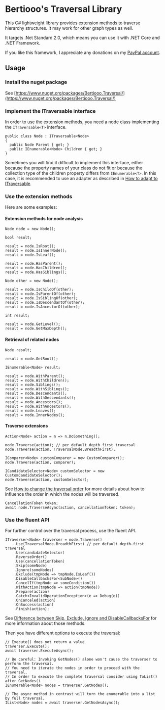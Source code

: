 # Bertiooo's Traversal Library

This C# lightweight library provides extension methods to traverse hierarchy structures. It may work for other graph types as well.

It targets .Net Standard 2.0, which means you can use it with .NET Core and .NET Framework.

If you like this framework, I appreciate any donations on my [PayPal account](https://paypal.me/puigrodr).

## Usage

### Install the nuget package

See [https://www.nuget.org/packages/Bertiooo.Traversal/](https://www.nuget.org/packages/Bertiooo.Traversal/)

### Implement the ITraversable<T> interface

In order to use the extension methods, you need a node class implementing the `ITraversable<T>` interface.
```
public class Node : ITraversable<Node> 
{
  public Node Parent { get; }
  public IEnumerable<Node> Children { get; }
}
```
Sometimes you will find it difficult to implement this interface, either because the property names of your class do not fit
or because the collection type of the children property differs from `IEnumerable<T>`. In this case, it is recommended to use 
an adapter as described in [How to adapt to ITraversable](https://github.com/bertiooo/Bertiooo.Traversal/wiki/How-to-adapt-to-ITraversable).

### Use the extension methods

Here are some examples:

#### Extension methods for node analysis

```
Node node = new Node();

bool result;

result = node.IsRoot();
result = node.IsInnerNode();
result = node.IsLeaf();

result = node.HasParent(); 
result = node.HasChildren();
result = node.HasSiblings();

Node other = new Node();

result = node.IsChildOf(other);
result = node.IsParentOf(other);
result = node.IsSiblingOf(other);
result = node.IsDescendantOf(other);
result = node.IsAncestorOf(other);

int result;

result = node.GetLevel();
result = node.GetMaxDepth();
```

#### Retrieval of related nodes

```
Node result;

result = node.GetRoot();

IEnumerable<Node> result;

result = node.WithParent();
result = node.WithChildren();
result = node.Siblings();
result = node.WithSiblings();
result = node.Descendants();
result = node.WithDescendants();
result = node.Ancestors();
result = node.WithAncestors();
result = node.Leaves();
result = node.InnerNodes();
```

#### Traverse extensions

```
Action<Node> action = n => n.DoSomething();

node.Traverse(action); // per default depth first traversal
node.Traverse(action, TraversalMode.BreadthFirst);

IComparer<Node> customComparer = new CustomComparer();
node.Traverse(action, comparer);

ICandidateSelector<Node> customSelector = new CustomCandidateSelector();
node.Traverse(action, customSelector);
```
See [How to change the traversal order](https://github.com/bertiooo/Bertiooo.Traversal/wiki/How-to-change-the-traversal-order) for more details about how to influence the order in which the nodes will be traversed.
```
CancellationToken token;
await node.TraverseAsync(action, cancellationToken: token);
```

### Use the fluent API

For further control over the traversal process, use the fluent API. 

```
ITraverser<Node> traverser = node.Traverse()
	.Use(TraversalMode.BreadthFirst) // per default depth-first traversal
	.Use(candidateSelector)
	.ReverseOrder()
	.Use(cancellationToken)
	.Skip(someNode) 
	.Ignore(someNodes)
	.Exclude(tmpNode => tmpNode.IsLeaf())
	.DisableCallbacksFor<SubNode>()
	.CancelIf(tmpNode => someCondition())
	.WithAction(tmpNode => action(tmpNode))
	.Prepare(action)
	.Catch<InvalidOperationException>(e => Debug(e))
	.OnCanceled(action)
	.OnSuccess(action)
	.Finish(action);
```

See [Difference between Skip, Exclude, Ignore and DisableCallbacksFor](https://github.com/bertiooo/Bertiooo.Traversal/wiki/Difference-between-Skip,-Exclude,-Ignore-and-DisableCallbacksFor) for more information about those methods.

Then you have different options to execute the traversal:

```
// Execute() does not return a value
traverser.Execute();
await traverser.ExecuteAsync();

// Be careful: Invoking GetNodes() alone won't cause the traverser to perform the traversal.
// You need to iterate the nodes in order to proceed with the traversal.
// In order to execute the complete traversal consider using ToList() after GetNodes()
IEnumerable<Node> nodes = traverser.GetNodes();

// The async method in contrast will turn the enumerable into a list by full traversal.
IList<Node> nodes = await traverser.GetNodesAsync();
```


	
	

